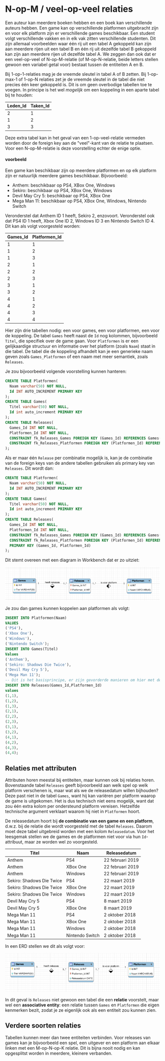 # N-op-M / veel-op-veel relaties

Een auteur kan meerdere boeken hebben en een boek kan verschillende auteurs hebben. Een game kan op verschillende platformen uitgebracht zijn en voor elk platform zijn er verschillende games beschikbaar. Een student volgt verschillende vakken en in elk vak zitten verschillende studenten. Dit zijn allemaal voorbeelden waar één rij uit een tabel A gekoppeld kan zijn aan meerdere rijen uit een tabel B en één rij uit dezelfde tabel B gekoppeld kan zijn aan meerdere rijen uit dezelfde tabel A. We zeggen dan ook dat er een veel-op-veel of N-op-M-relatie (of M-op-N-relatie, beide letters stellen gewoon een variabel getal voor) bestaat tussen de entiteiten A en B.

Bij 1-op-1-relaties mag je de vreemde sleutel in tabel A of B zetten. Bij 1-op-max-1 of 1-op-N relaties zet je de vreemde sleutel in de tabel die niet precies één keer gekoppeld is. Dit is om geen overbodige tabellen toe te voegen. In principe is het wel _mogelijk_ om een koppeling in een aparte tabel bij te houden:

| Leden\_Id | Taken\_Id |
| --------- | --------- |
| 2         | 1         |
| 1         | 2         |
| 3         | 3         |

Deze extra tabel kan in het geval van een 1-op-veel-relatie vermeden worden door de foreign key aan de "veel"-kant van de relatie te plaatsen. Voor een N-op-M-relatie is deze voorstelling echter de enige optie.

#### voorbeeld

Een game kan beschikbaar zijn op meerdere platformen en op elk platform zijn er natuurlijk meerdere games beschikbaar. Bijvoorbeeld:

* Anthem: beschikbaar op PS4, XBox One, Windows
* Sekiro: beschikbaar op PS4, XBox One, Windows
* Devil May Cry 5: beschikbaar op PS4, XBox One
* Mega Man 11: beschikbaar op PS4, XBox One, Windows, Nintendo Switch

Veronderstel dat Anthem ID 1 heeft, Sekiro 2, enzovoort. Veronderstel ook dat PS4 ID 1 heeft, Xbox One ID 2, Windows ID 3 en Nintendo Switch ID 4. Dit kan als volgt voorgesteld worden:

| Games\_Id | Platformen\_Id |
| --------- | -------------- |
| 1         | 1              |
| 1         | 2              |
| 1         | 3              |
| 2         | 1              |
| 2         | 2              |
| 2         | 3              |
| 3         | 1              |
| 3         | 2              |
| 4         | 1              |
| 4         | 2              |
| 4         | 3              |
| 4         | 4              |

Hier zijn drie tabellen nodig: een voor games, een voor platformen, een voor de koppeling. De tabel `Games` heeft naast de `Id` nog kolommen, bijvoorbeeld `Titel`, die specifiek over de game gaan. Voor `Platformen` is er een gelijkaardige structuur en informatie over het platform (zoals `Naam`) staat in die tabel. De tabel die de koppeling afhandelt kan je een generieke naam geven zoals `Games_Platformen` of een naam met meer semantiek, zoals `Releases`.

Je zou bijvoorbeeld volgende voorstelling kunnen hanteren:

```sql
CREATE TABLE Platformen(
  Naam varchar(50) NOT NULL,
  Id INT AUTO_INCREMENT PRIMARY KEY
);
CREATE TABLE Games(
  Titel varchar(50) NOT NULL,
  Id int auto_increment PRIMARY KEY
);
CREATE TABLE Releases(
  Games_Id INT NOT NULL,
  Platformen_Id INT NOT NULL,
  CONSTRAINT fk_Releases_Games FOREIGN KEY (Games_Id) REFERENCES Games(Id),
  CONSTRAINT fk_Releases_Platformen FOREIGN KEY (Platformen_Id) REFERENCES Platformen(Id)
);
```

Als er maar één `Release` per combinatie mogelijk is, kan je de combinatie van de foreign keys van de andere tabellen gebruiken als primary key van `Releases`. Dit wordt dan:

```sql
CREATE TABLE Platformen(
  Naam varchar(50) NOT NULL,
  Id INT AUTO_INCREMENT PRIMARY KEY
);
CREATE TABLE Games(
  Titel varchar(50) NOT NULL,
  Id int auto_increment PRIMARY KEY
);
CREATE TABLE Releases(
  Games_Id INT NOT NULL,
  Platformen_Id INT NOT NULL,
  CONSTRAINT fk_Releases_Games FOREIGN KEY (Games_Id) REFERENCES Games(Id),
  CONSTRAINT fk_Releases_Platformen FOREIGN KEY (Platformen_Id) REFERENCES Platformen(Id),
  PRIMARY KEY (Games_Id, Platformen_Id)
);
```

Dit stemt overeen met een diagram in Workbench dat er zo uitziet:

![Diagram voor een veel-op-veel relatie. Je tekent deze als twee één-op-veel relaties.](../../../../.gitbook/assets/screenshot-from-2020-11-21-10-15-27.png)

Je zou dan games kunnen koppelen aan platformen als volgt:

```sql
INSERT INTO Platformen(Naam)
VALUES
('PS4'),
('Xbox One'),
('Windows'),
('Nintendo Switch');
INSERT INTO Games(Titel)
Values
('Anthem'),
('Sekiro: Shadows Die Twice'),
('Devil May Cry 5'),
('Mega Man 11');
-- Dit is het basisprincipe, er zijn gevorderde manieren om hier met de titels te werken.
INSERT INTO Releases(Games_Id,Platformen_Id)
values
(1,1),
(1,2),
(1,3),
(2,1),
(2,2),
(2,3),
(3,1),
(3,2),
(4,1),
(4,2),
(4,3),
(4,4);
```

## Relaties met attributen

Attributen horen meestal bij entiteiten, maar kunnen ook bij relaties horen. Bovenstaande tabel `Releases` geeft bijvoorbeeld aan welk spel op welk platform verschenen is, maar wat als we de releasedatum willen bijhouden? Deze past niet in de tabel `Games`, want hij kan variëren per platform waarop de game is uitgekomen. Het is dus technisch niet eens mogelijk, want dat zou één extra kolom per ondersteund platform vereisen. Hetzelfde technische argument verklaart waarom hij niet in `Platformen` hoort.

De releasedatum hoort bij **de combinatie van een game en een platform**, d.w.z. bij de relatie die wordt voorgesteld met de tabel `Releases`. Daarom moet deze tabel uitgebreid worden met een kolom `Releasedatum`. Voor het leesgemak stellen we de games en de platformen niet voor via hun `Id`-attribuut, maar ze worden wel zo voorgesteld.

| Titel                     | Naam            | Releasedatum     |
| ------------------------- | --------------- | ---------------- |
| Anthem                    | PS4             | 22 februari 2019 |
| Anthem                    | XBox One        | 22 februari 2019 |
| Anthem                    | Windows         | 22 februari 2019 |
| Sekiro: Shadows Die Twice | PS4             | 22 maart 2019    |
| Sekiro: Shadows Die Twice | XBox One        | 22 maart 2019    |
| Sekiro: Shadows Die Twice | Windows         | 22 maart 2019    |
| Devil May Cry 5           | PS4             | 8 maart 2019     |
| Devil May Cry 5           | XBox One        | 8 maart 2019     |
| Mega Man 11               | PS4             | 2 oktober 2018   |
| Mega Man 11               | XBox One        | 2 oktober 2018   |
| Mega Man 11               | Windows         | 2 oktober 2018   |
| Mega Man 11               | Nintendo Switch | 2 oktober 2018   |

In een ERD stellen we dit als volgt voor:

![](../../../../.gitbook/assets/screenshot-from-2020-11-21-10-18-08.png)

In dit geval is `Releases` niet gewoon een tabel die een **relatie** voorstelt, maar wel een **associative entity**: een relatie tussen `Games` en `Platformen` die eigen kenmerken bezit, zodat je ze eigenlijk ook als een entiteit zou kunnen zien.

## Verdere soorten relaties

Tabellen kunnen meer dan twee entiteiten verbinden. Voor releases van games kan je bijvoorbeeld een spel, een uitgever en een platform aan elkaar linken met een M-op-N-op-K relatie. Dit is bijna nooit nodig en kan opgesplitst worden in meerdere, kleinere verbanden.
